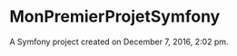 MonPremierProjetSymfony
=======================

A Symfony project created on December 7, 2016, 2:02 pm.
